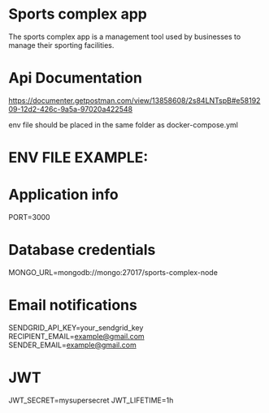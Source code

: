 # Sports complex app
The sports complex app is a management tool used by businesses to manage their sporting facilities.

# Api Documentation
https://documenter.getpostman.com/view/13858608/2s84LNTspB#e5819209-12d2-426c-9a5a-97020a422548

env file should be placed in the same folder as docker-compose.yml
# ENV FILE EXAMPLE:

# Application info
PORT=3000

# Database credentials
MONGO_URL=mongodb://mongo:27017/sports-complex-node

# Email notifications
SENDGRID_API_KEY=your_sendgrid_key
RECIPIENT_EMAIL=example@gmail.com
SENDER_EMAIL=example@gmail.com

# JWT
JWT_SECRET=mysupersecret
JWT_LIFETIME=1h
